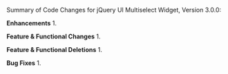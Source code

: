 Summary of Code Changes for jQuery UI Multiselect Widget, Version 3.0.0:

**Enhancements**
1.

**Feature & Functional Changes**
1. 

**Feature & Functional Deletions**
1.

**Bug Fixes**
1.
